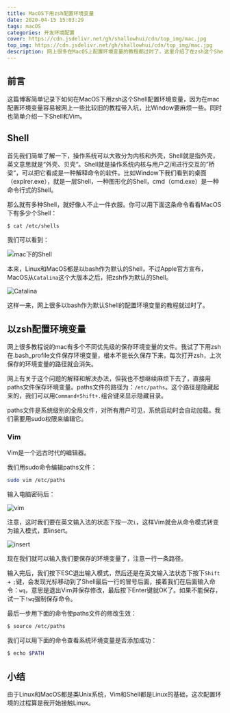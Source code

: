 ```yaml
---
title: MacOS下用zsh配置环境变量
date: 2020-04-15 15:03:29
tags: macOS
categories: 开发环境配置
cover: https://cdn.jsdelivr.net/gh/shallowhui/cdn/top_img/mac.jpg
top_img: https://cdn.jsdelivr.net/gh/shallowhui/cdn/top_img/mac.jpg
description: 网上很多在MacOS上配置环境变量的教程都过时了，这里介绍了在zsh这个Shell上，如何用Vim配置环境变量。
---
```

## 前言

这篇博客简单记录下如何在MacOS下用zsh这个Shell配置环境变量，因为在mac配置环境变量容易被网上一些比较旧的教程带入坑，比Window要麻烦一些。同时也简单介绍一下Shell和Vim。

## Shell

首先我们简单了解一下，操作系统可以大致分为内核和外壳，Shell就是指外壳，英文意思就是“外壳、贝壳“。Shell就是操作系统内核与用户之间进行交互的”桥梁“，可以把它看成是一种解释命令的软件。比如Window下我们看到的桌面（explrer.exe），就是一层Shell，一种图形化的Shell，cmd（cmd.exe）是一种命令行式的Shell。

那么就有多种Shell，就好像人不止一件衣服。你可以用下面这条命令看看MacOS下有多少个Shell：

``` bash
$ cat /etc/shells
```

我们可以看到：

![mac下的Shell](https://cdn.jsdelivr.net/gh/shallowhui/cdn/img/mac/shell.png)

本来，Linux和MacOS都是以bash作为默认的Shell，不过Apple官方宣布，MacOS从`Catalina`这个大版本之后，把zsh作为默认的Shell。

![Catalina](https://cdn.jsdelivr.net/gh/shallowhui/cdn/img/mac/catalina.png)

这样一来，网上很多以bash作为默认Shell的配置环境变量的教程就过时了。

## 以zsh配置环境变量

网上很多教程说的mac有多个不同优先级的保存环境变量的文件。我试了下用zsh在.bash_profile文件保存环境变量，根本不能长久保存下来，每次打开zsh，上次保存的环境变量的路径就会消失。

网上有关于这个问题的解释和解决办法，但我也不想继续麻烦下去了，直接用paths文件保存环境变量。paths文件的路径为：`/etc/paths`。这个路径是隐藏起来的，我们可以用`Command+Shift+.`组合键来显示隐藏目录。

paths文件是系统级别的全局文件，对所有用户可见，系统启动时会自动加载。我们需要用sudo权限来编辑它。

### Vim

Vim是一个远古时代的编辑器。

我们用sudo命令编辑paths文件：

``` bash
sudo vim /etc/paths
```

输入电脑密码后：

![vim](https://cdn.jsdelivr.net/gh/shallowhui/cdn/img/mac/vim.png)

注意，这时我们要在英文输入法的状态下按一次`i`，这样Vim就会从命令模式转变为输入模式，即insert。

![insert](https://cdn.jsdelivr.net/gh/shallowhui/cdn/img/mac/vim_insert.png)

现在我们就可以输入我们要保存的环境变量了，注意一行一条路径。

输入完后，我们按下ESC退出输入模式，然后还是在英文输入法状态下按下`Shift` + `;`键，会发现光标移动到了Shell最后一行的冒号后面，接着我们在后面输入命令：`wq`，意思是退出Vim并保存修改，最后按下Enter键就OK了。如果不能保存，试一下`!wq`强制保存命令。

最后一步用下面的命令使paths文件的修改生效：

``` bash
$ source /etc/paths
```

我们可以用下面的命令查看系统环境变量是否添加成功：

``` bash
$ echo $PATH
```

## 小结

由于Linux和MacOS都是类Unix系统，Vim和Shell都是Linux的基础，这次配置环境的过程算是我开始接触Linux。